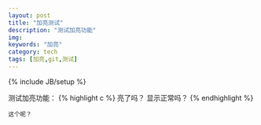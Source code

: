 ```yaml
---
layout: post
title: "加亮测试"
description: "测试加亮功能"
img: 
keywords: "加亮"
category: tech
tags: [加亮,git,测试]
---
```

{% include JB/setup %}

测试加亮功能：
{% highlight c %}
亮了吗？
显示正常吗？
{% endhighlight %}

    这个呢？